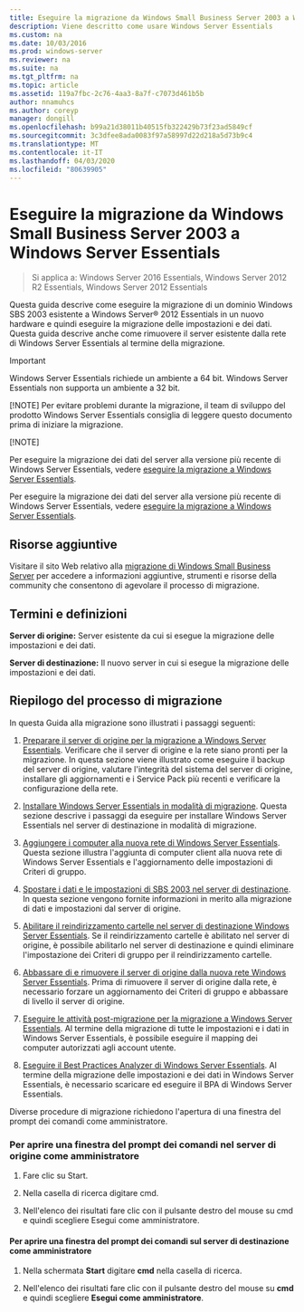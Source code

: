 ```yaml
---
title: Eseguire la migrazione da Windows Small Business Server 2003 a Windows Server Essentials
description: Viene descritto come usare Windows Server Essentials
ms.custom: na
ms.date: 10/03/2016
ms.prod: windows-server
ms.reviewer: na
ms.suite: na
ms.tgt_pltfrm: na
ms.topic: article
ms.assetid: 119a7fbc-2c76-4aa3-8a7f-c7073d461b5b
author: nnamuhcs
ms.author: coreyp
manager: dongill
ms.openlocfilehash: b99a21d38011b40515fb322429b73f23ad5849cf
ms.sourcegitcommit: 3c3dfee8ada0083f97a58997d22d218a5d73b9c4
ms.translationtype: MT
ms.contentlocale: it-IT
ms.lasthandoff: 04/03/2020
ms.locfileid: "80639905"
---
```

# <a name="migrate-windows-small-business-server-2003-to-windows-server-essentials"></a>Eseguire la migrazione da Windows Small Business Server 2003 a Windows Server Essentials

>Si applica a: Windows Server 2016 Essentials, Windows Server 2012 R2 Essentials, Windows Server 2012 Essentials

Questa guida descrive come eseguire la migrazione di un dominio Windows SBS 2003 esistente a Windows Server® 2012 Essentials in un nuovo hardware e quindi eseguire la migrazione delle impostazioni e dei dati. Questa guida descrive anche come rimuovere il server esistente dalla rete di Windows Server Essentials al termine della migrazione.  
  
> [!IMPORTANT]
>   Windows Server Essentials richiede un ambiente a 64 bit.  Windows Server Essentials non supporta un ambiente a 32 bit.  
> 
> [!NOTE]
>  Per evitare problemi durante la migrazione, il team di sviluppo del prodotto Windows Server Essentials consiglia di leggere questo documento prima di iniziare la migrazione.  
> 
> [!NOTE]
> 
>  Per eseguire la migrazione dei dati del server alla versione più recente di Windows Server Essentials, vedere [eseguire la migrazione a Windows Server Essentials](Migrate-from-Previous-Versions-to-Windows-Server-Essentials-or-Windows-Server-Essentials-Experience.md).  
> 
>  Per eseguire la migrazione dei dati del server alla versione più recente di Windows Server Essentials, vedere [eseguire la migrazione a Windows Server Essentials](../migrate/Migrate-from-Previous-Versions-to-Windows-Server-Essentials-or-Windows-Server-Essentials-Experience.md).  

  
## <a name="additional-resources"></a>Risorse aggiuntive  
 Visitare il sito Web relativo alla [migrazione di Windows Small Business Server](https://go.microsoft.com/fwlink/?LinkId=217520) per accedere a informazioni aggiuntive, strumenti e risorse della community che consentono di agevolare il processo di migrazione.  
  
## <a name="terms-and-definitions"></a>Termini e definizioni  
 **Server di origine:** Server esistente da cui si esegue la migrazione delle impostazioni e dei dati.  
  
 **Server di destinazione:** Il nuovo server in cui si esegue la migrazione delle impostazioni e dei dati.  
  
## <a name="migration-process-summary"></a>Riepilogo del processo di migrazione  
 In questa Guida alla migrazione sono illustrati i passaggi seguenti:  
  

1.  [Preparare il server di origine per la migrazione a Windows Server Essentials](Prepare-your-Source-Server-for-Windows-Server-Essentials-migration.md).  Verificare che il server di origine e la rete siano pronti per la migrazione. In questa sezione viene illustrato come eseguire il backup del server di origine, valutare l'integrità del sistema del server di origine, installare gli aggiornamenti e i Service Pack più recenti e verificare la configurazione della rete.  
  
2.  [Installare Windows Server Essentials in modalità di migrazione](Install-Windows-Server-Essentials-in-migration-mode.md).  Questa sezione descrive i passaggi da eseguire per installare Windows Server Essentials nel server di destinazione in modalità di migrazione.  
  
3.  [Aggiungere i computer alla nuova rete di Windows Server Essentials](Join-computers-to-the-new-Windows-Server-Essentials-network.md).  Questa sezione illustra l'aggiunta di computer client alla nuova rete di Windows Server Essentials e l'aggiornamento delle impostazioni di Criteri di gruppo.  
  
4.  [Spostare i dati e le impostazioni di SBS 2003 nel server di destinazione](Move-Windows-SBS-2003-settings-and-data-to-the-Destination-Server-for-Windows-Server-Essentials-migration.md).  In questa sezione vengono fornite informazioni in merito alla migrazione di dati e impostazioni dal server di origine.  
  
5.  [Abilitare il reindirizzamento cartelle nel server di destinazione Windows Server Essentials](Enable-folder-redirection-on-the-Windows-Server-Essentials-Destination-Server.md).  Se il reindirizzamento cartelle è abilitato nel server di origine, è possibile abilitarlo nel server di destinazione e quindi eliminare l'impostazione dei Criteri di gruppo per il reindirizzamento cartelle.  
  
6.  [Abbassare di e rimuovere il server di origine dalla nuova rete Windows Server Essentials](Demote-and-remove-the-Source-Server-from-the-new-Windows-Server-Essentials-network.md).  Prima di rimuovere il server di origine dalla rete, è necessario forzare un aggiornamento dei Criteri di gruppo e abbassare di livello il server di origine.  
  
7.  [Eseguire le attività post-migrazione per la migrazione a Windows Server Essentials](Perform-post-migration-tasks-for-Windows-Server-Essentials-migration.md).  Al termine della migrazione di tutte le impostazioni e i dati in Windows Server Essentials, è possibile eseguire il mapping dei computer autorizzati agli account utente.  
  
8.  [Eseguire il Best Practices Analyzer di Windows Server Essentials](Run-the-Windows-Server-Essentials-Best-Practices-Analyzer.md).  Al termine della migrazione delle impostazioni e dei dati in Windows Server Essentials, è necessario scaricare ed eseguire il BPA di Windows Server Essentials.   

  
 Diverse procedure di migrazione richiedono l'apertura di una finestra del prompt dei comandi come amministratore.  
  
###  <a name="to-open-a-command-prompt-window-on-the-source-server-as-an-administrator"></a><a name="BKMK_OpenACommandPromptAsAdmin"></a>Per aprire una finestra del prompt dei comandi nel server di origine come amministratore  
  
1.  Fare clic su Start.  
  
2.  Nella casella di ricerca digitare cmd.  
  
3.  Nell'elenco dei risultati fare clic con il pulsante destro del mouse su cmd e quindi scegliere Esegui come amministratore.  
  
#### <a name="to-open-a-command-prompt-window-on-the-destination-server-as-an-administrator"></a>Per aprire una finestra del prompt dei comandi sul server di destinazione come amministratore  
  
1.  Nella schermata **Start** digitare **cmd** nella casella di ricerca.  
  
2.  Nell'elenco dei risultati fare clic con il pulsante destro del mouse su **cmd** e quindi scegliere **Esegui come amministratore**.
